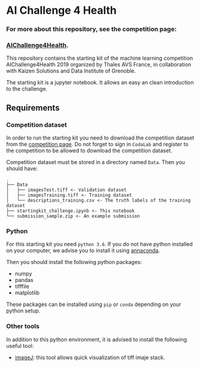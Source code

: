# AI Challenge 4 Health

### For more about this repository, see the competition page:
### [AIChallenge4Health](https://competitions.codalab.org/competitions/21639).

This repository contains the starting kit of the machine learning competition
AIChallenge4Health 2019 organized by Thales AVS France, in collaboration with Kaizen Solutions and Data Institute of Grenoble. 

The starting kit is a jupyter notebook. It allows an easy an clean introduction
to the challenge.

## Requirements 

### Competition dataset

In order to run the starting kit you need to download the competition dataset
from the [competition page](https://competitions.codalab.org/competitions/21639). Do not forget to sign in `CodaLab` and
register to the competition to be allowed to download the competition dataset.

Competition dataset must be stored in a directory named `Data`. Then you
should have: 

```
.
├── Data
│   ├── imagesTest.tiff <- Validation dataset 
│   ├── imagesTraining.tiff <- Training dataset 
│   └── descriptions_training.csv <- The truth labels of the training dataset
├── startingkit_challenge.ipynb <- This notebook
└── submission_sample.zip <- An example submission
```

### Python 

For this starting kit you need `python 3.6`. If you do not have python installed on your
computer, we advise you to install it using
[annaconda](https://docs.anaconda.com/anaconda/install/).

Then you should install the following python packages:

- numpy
- pandas
- tifffile
- matplotlib

These packages can be installed using `pip` or `conda` depending on your python
setup.

### Other tools

In addition to this python environment, it is advised to install the following useful
tool:

- [imageJ](https://imagej.nih.gov/ij/index.html): this tool allows quick visualization
  of tiff imaje stack.

